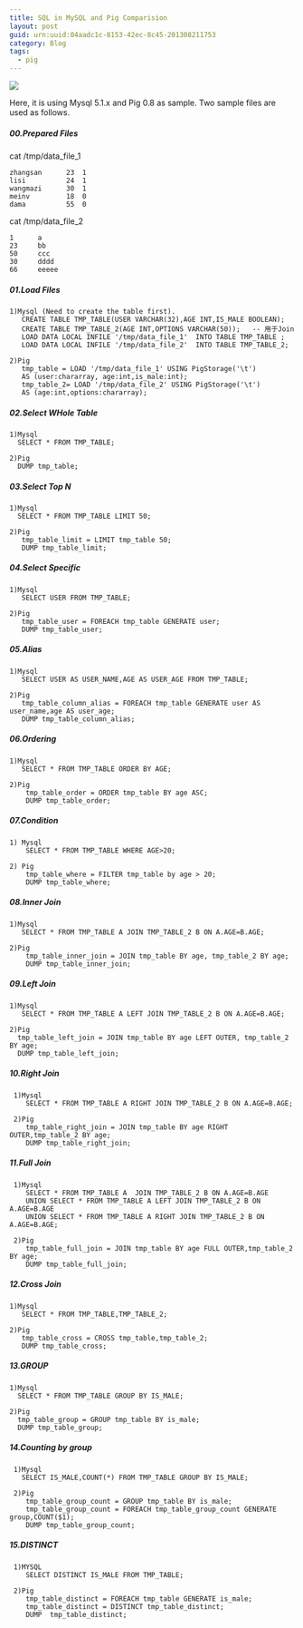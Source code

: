 ```yaml
---
title: SQL in MySQL and Pig Comparision 
layout: post
guid: urn:uuid:04aadc1c-8153-42ec-8c45-201308211753
category: Blog
tags:
  - pig
---
```

<img src="/images/pigmysql.png" align ="center"  />

Here, it is using Mysql 5.1.x and Pig 0.8 as sample. Two sample files are used as follows. 
##### 00.Prepared Files
cat /tmp/data_file_1
	
	zhangsan      23  1 
	lisi          24  1 
	wangmazi      30  1 
	meinv         18  0 
	dama          55  0 

cat /tmp/data_file_2 

	1      a
	23     bb
	50     ccc
	30     dddd
	66     eeeee 

##### 01.Load Files

	1)Mysql (Need to create the table first).
       CREATE TABLE TMP_TABLE(USER VARCHAR(32),AGE INT,IS_MALE BOOLEAN);
       CREATE TABLE TMP_TABLE_2(AGE INT,OPTIONS VARCHAR(50));   -- 用于Join
       LOAD DATA LOCAL INFILE '/tmp/data_file_1'  INTO TABLE TMP_TABLE ;
       LOAD DATA LOCAL INFILE '/tmp/data_file_2'  INTO TABLE TMP_TABLE_2;

	2)Pig
       tmp_table = LOAD '/tmp/data_file_1' USING PigStorage('\t') 
       AS (user:chararray, age:int,is_male:int);
       tmp_table_2= LOAD '/tmp/data_file_2' USING PigStorage('\t') 
       AS (age:int,options:chararray);

##### 02.Select WHole Table

	1)Mysql
      SELECT * FROM TMP_TABLE;

	2)Pig
      DUMP tmp_table;

##### 03.Select Top N

	1)Mysql
      SELECT * FROM TMP_TABLE LIMIT 50;

	2)Pig
       tmp_table_limit = LIMIT tmp_table 50;
       DUMP tmp_table_limit;
         
##### 04.Select Specific

	1)Mysql
       SELECT USER FROM TMP_TABLE;

	2)Pig
       tmp_table_user = FOREACH tmp_table GENERATE user;
       DUMP tmp_table_user;

##### 05.Alias

    1)Mysql
       SELECT USER AS USER_NAME,AGE AS USER_AGE FROM TMP_TABLE;

    2)Pig
       tmp_table_column_alias = FOREACH tmp_table GENERATE user AS user_name,age AS user_age;
       DUMP tmp_table_column_alias;

##### 06.Ordering

    1)Mysql
       SELECT * FROM TMP_TABLE ORDER BY AGE;

    2)Pig
        tmp_table_order = ORDER tmp_table BY age ASC;
        DUMP tmp_table_order;

##### 07.Condition

    1) Mysql
        SELECT * FROM TMP_TABLE WHERE AGE>20;

    2) Pig
        tmp_table_where = FILTER tmp_table by age > 20;
        DUMP tmp_table_where;

##### 08.Inner Join

    1)Mysql
       SELECT * FROM TMP_TABLE A JOIN TMP_TABLE_2 B ON A.AGE=B.AGE;

    2)Pig
        tmp_table_inner_join = JOIN tmp_table BY age, tmp_table_2 BY age;
        DUMP tmp_table_inner_join;

##### 09.Left Join

	1)Mysql
       SELECT * FROM TMP_TABLE A LEFT JOIN TMP_TABLE_2 B ON A.AGE=B.AGE;

	2)Pig
      tmp_table_left_join = JOIN tmp_table BY age LEFT OUTER, tmp_table_2 BY age;
      DUMP tmp_table_left_join;

##### 10.Right Join

     1)Mysql
        SELECT * FROM TMP_TABLE A RIGHT JOIN TMP_TABLE_2 B ON A.AGE=B.AGE;

     2)Pig
        tmp_table_right_join = JOIN tmp_table BY age RIGHT OUTER,tmp_table_2 BY age;
        DUMP tmp_table_right_join;

##### 11.Full Join

     1)Mysql
        SELECT * FROM TMP_TABLE A  JOIN TMP_TABLE_2 B ON A.AGE=B.AGE
        UNION SELECT * FROM TMP_TABLE A LEFT JOIN TMP_TABLE_2 B ON A.AGE=B.AGE
        UNION SELECT * FROM TMP_TABLE A RIGHT JOIN TMP_TABLE_2 B ON A.AGE=B.AGE;

     2)Pig
        tmp_table_full_join = JOIN tmp_table BY age FULL OUTER,tmp_table_2 BY age;
        DUMP tmp_table_full_join;

##### 12.Cross Join

    1)Mysql
       SELECT * FROM TMP_TABLE,TMP_TABLE_2;

    2)Pig
       tmp_table_cross = CROSS tmp_table,tmp_table_2;
       DUMP tmp_table_cross;

##### 13.GROUP

	1)Mysql
      SELECT * FROM TMP_TABLE GROUP BY IS_MALE;

	2)Pig
      tmp_table_group = GROUP tmp_table BY is_male;
      DUMP tmp_table_group;

##### 14.Counting by group

     1)Mysql
       SELECT IS_MALE,COUNT(*) FROM TMP_TABLE GROUP BY IS_MALE;

     2)Pig
        tmp_table_group_count = GROUP tmp_table BY is_male;
        tmp_table_group_count = FOREACH tmp_table_group_count GENERATE group,COUNT($1);
        DUMP tmp_table_group_count;

##### 15.DISTINCT

     1)MYSQL
        SELECT DISTINCT IS_MALE FROM TMP_TABLE;

     2)Pig
        tmp_table_distinct = FOREACH tmp_table GENERATE is_male;
        tmp_table_distinct = DISTINCT tmp_table_distinct;
        DUMP  tmp_table_distinct;